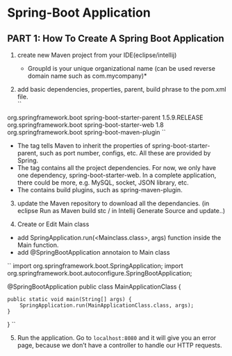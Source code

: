 # Spring-Boot Application

## PART 1: How To Create A Spring Boot Application

1. create new Maven project from your IDE(eclipse/intellij)
	* GroupId is your unique organizational name (can be used reverse domain name such as com.mycompany)*
	
2. add basic dependencies, properties, parent, build phrase to the pom.xml file.  
``
<parent>
	<groupId>org.springframework.boot</groupId>
	<artifactId>spring-boot-starter-parent</artifactId>
	<version>1.5.9.RELEASE</version>
</parent>

<dependencies>
	<dependency>
		<groupId>org.springframework.boot</groupId>
		<artifactId>spring-boot-starter-web</artifactId>
	</dependency>
</dependencies>

<properties>
	<java.version>1.8</java.version>
</properties>

<build>
	<plugins>
		<plugin>
			<groupId>org.springframework.boot</groupId>
		    <artifactId>spring-boot-maven-plugin</artifactId>
		</plugin>
	</plugins>
</build>
``
		
- The <parent> tag tells Maven to inherit the properties of spring-boot-starter-parent, such as port number, configs, etc. All these are provided by Spring.
- The <dependencies> tag contains all the project dependencies. For now, we only have one dependency, spring-boot-starter-web. In a complete application, there could be more, e.g. MySQL, socket, JSON library, etc.
- The <build> contains build plugins, such as spring-maven-plugin.
	
3. update the Maven repository to download all the dependancies. (in eclipse Run as Maven build stc / in Intellij Generate Source and update..)
	
4. Create or Edit Main class
- add SpringApplication.run(<Mainclass.class>, args) function inside the Main function.
- add @SpringBootApplication annotaion to Main class

``
import org.springframework.boot.SpringApplication;
import org.springframework.boot.autoconfigure.SpringBootApplication;

@SpringBootApplication
public class MainApplicationClass {
		
	public static void main(String[] args) {
		SpringApplication.run(MainApplicationClass.class, args);
	}
}
``
		
5. Run the application. Go to `localhost:8080` and it will give you an error page, because we don’t have a controller to handle our HTTP requests.
		
